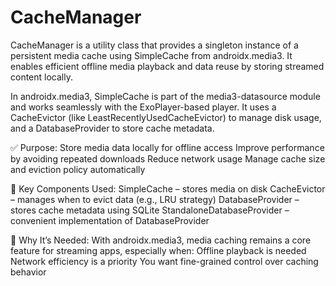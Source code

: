 # CacheManager
CacheManager is a utility class that provides a singleton instance of a persistent media cache using SimpleCache from androidx.media3. It enables efficient offline media playback and data reuse by storing streamed content locally.

In androidx.media3, SimpleCache is part of the media3-datasource module and works seamlessly with the ExoPlayer-based player. It uses a CacheEvictor (like LeastRecentlyUsedCacheEvictor) to manage disk usage, and a DatabaseProvider to store cache metadata.

✅ Purpose:
Store media data locally for offline access
Improve performance by avoiding repeated downloads
Reduce network usage
Manage cache size and eviction policy automatically

 🧩 Key Components Used:
SimpleCache – stores media on disk
CacheEvictor – manages when to evict data (e.g., LRU strategy)
DatabaseProvider – stores cache metadata using SQLite
StandaloneDatabaseProvider – convenient implementation of DatabaseProvider

 🧠 Why It’s Needed:
With androidx.media3, media caching remains a core feature for streaming apps, especially when:
Offline playback is needed
Network efficiency is a priority
You want fine-grained control over caching behavior
